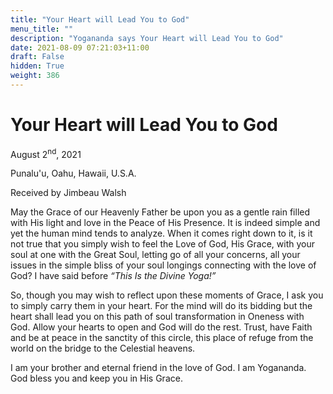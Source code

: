 ```yaml
---
title: "Your Heart will Lead You to God"
menu_title: ""
description: "Yogananda says Your Heart will Lead You to God"
date: 2021-08-09 07:21:03+11:00
draft: False
hidden: True
weight: 386
---
```

# Your Heart will Lead You to God

August 2<sup>nd</sup>, 2021 

Punalu'u, Oahu, Hawaii, U.S.A.

Received by Jimbeau Walsh   



May the Grace of our Heavenly Father be upon you as a gentle rain filled with His light and love in the Peace of His Presence. It is indeed simple and yet the human mind tends to analyze. When it comes right down to it, is it not true that you simply wish to feel the Love of God, His Grace, with your soul at one with the Great Soul, letting go of all your concerns, all your issues in the simple bliss of your soul longings connecting with the love of God? I have said before *“This Is the Divine Yoga!”* 

So, though you may wish to reflect upon these moments of Grace, I ask you to simply carry them in your heart. For the mind will do its bidding but the heart shall lead you on this path of soul transformation in Oneness with God. Allow your hearts to open and God will do the rest. Trust, have Faith and be at peace in the sanctity of this circle, this place of refuge from the world on the bridge to the Celestial heavens. 

I am your brother and eternal friend in the love of God. I am Yogananda. God bless you and keep you in His Grace.